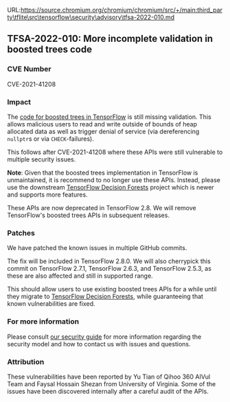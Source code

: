 URL:https://source.chromium.org/chromium/chromium/src/+/main:third_party\tflite\src\tensorflow\security\advisory\tfsa-2022-010.md
## TFSA-2022-010: More incomplete validation in boosted trees code

### CVE Number
CVE-2021-41208

### Impact
The [code for boosted trees in TensorFlow](https://github.com/tensorflow/tensorflow/blob/e0b6e58c328059829c3eb968136f17aa72b6c876/tensorflow/core/kernels/boosted_trees/stats_ops.cc) is still missing validation. This allows malicious users to read and write outside of bounds of heap allocated data as well as trigger denial of service (via dereferencing `nullptr`s or via `CHECK`-failures).

This follows after CVE-2021-41208 where these APIs were still vulnerable to multiple security issues.

**Note**: Given that the boosted trees implementation in TensorFlow is unmaintained, it is recommend to no longer use these APIs.  Instead, please use the downstream [TensorFlow Decision Forests](https://github.com/tensorflow/decision-forests) project which is newer and supports more features.

These APIs are now deprecated in TensorFlow 2.8. We will remove TensorFlow's boosted trees APIs in subsequent releases.

### Patches
We have patched the known issues in multiple GitHub commits.

The fix will be included in TensorFlow 2.8.0. We will also cherrypick this commit on TensorFlow 2.7.1, TensorFlow 2.6.3, and TensorFlow 2.5.3, as these are also affected and still in supported range.

This should allow users to use existing boosted trees APIs for a while until they migrate to [TensorFlow Decision Forests](https://github.com/tensorflow/decision-forests), while guaranteeing that known vulnerabilities are fixed.

### For more information
Please consult [our security guide](https://github.com/tensorflow/tensorflow/blob/master/SECURITY.md) for more information regarding the security model and how to contact us with issues and questions.

### Attribution
These vulnerabilities have been reported by Yu Tian of Qihoo 360 AIVul Team and Faysal Hossain Shezan from University of Virginia. Some of the issues have been discovered internally after a careful audit of the APIs.
